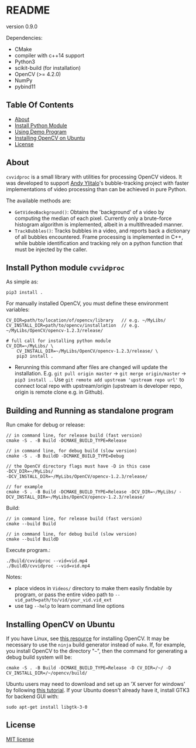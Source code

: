 # README

<!-- must update setup.py version as well -->
version 0.9.0

Dependencies:

- CMake
- compiler with c++14 support
- Python3
- scikit-build (for installation)
- OpenCV (>= 4.2.0)
- NumPy
- pybind11


## Table Of Contents

- [About](#About)
- [Install Python Module](#Install-Python-module-`cvvidproc`)
- [Using Demo Program](#Building-and-Running-as-standalone-program)
- [Installing OpenCV on Ubuntu](#Installing-OpenCV-on-Ubuntu)
- [License](#License)


## About

`cvvidproc` is a small library with utilities for processing OpenCV videos. It was developed to support [Andy Ylitalo](https://github.com/andylitalo)'s bubble-tracking project with faster implementations of video processing than can be achieved in pure Python.

The available methods are:
- `GetVideoBackground()`: Obtains the 'background' of a video by computing the median of each pixel. Currently only a brute-force histogram algorithm is implemented, albeit in a multithreaded manner.
- `TrackBubbles()`: Tracks bubbles in a video, and reports back a dictionary of all bubbles encountered. Frame processing is implemented in C++, while bubble identification and tracking rely on a python function that must be injected by the caller.


## Install Python module `cvvidproc`

As simple as:
```
pip3 install .
```

For manually installed OpenCV, you must define these environment variables:
```
CV_DIR=path/to/location/of/opencv/library	// e.g. ~/MyLibs/
CV_INSTALL_DIR=path/to/opencv/installation 	// e.g. ~/MyLibs/OpenCV/opencv-1.2.3/release/

# full call for installing python module
CV_DIR=~/MyLibs/ \
	CV_INSTALL_DIR=~/MyLibs/OpenCV/opencv-1.2.3/release/ \
	pip3 install .
```

- Rerunning this command after files are changed will update the installation. E.g. `git pull origin master` -> `git merge origin/master` -> `pip3 install .`. Use `git remote add upstream 'upstream repo url'` to connect local repo with upstream/origin (upstream is developer repo, origin is remote clone e.g. in Github).


## Building and Running as standalone program

Run cmake for debug or release:

```
// in command line, for release build (fast version)
cmake -S . -B Build -DCMAKE_BUILD_TYPE=Release

// in command line, for debug build (slow version)
cmake -S . -B BuildD -DCMAKE_BUILD_TYPE=Debug

// the OpenCV directory flags must have -D in this case
-DCV_DIR=~/MyLibs/
-DCV_INSTALL_DIR=~/MyLibs/OpenCV/opencv-1.2.3/release/

// for example
cmake -S . -B Build -DCMAKE_BUILD_TYPE=Release -DCV_DIR=~/MyLibs/ -DCV_INSTALL_DIR=~/MyLibs/OpenCV/opencv-1.2.3/release/
```

Build:

```
// in command line, for release build (fast version)
cmake --build Build

// in command line, for debug build (slow version)
cmake --build BuildD
```

Execute program.:

```
./Build/cvvidproc --vid=vid.mp4
./BuildD/cvvidproc --vid=vid.mp4
```

Notes:
- place videos in `Videos/` directory to make them easily findable by program, or pass the entire video path to `--vid_path=path/to/vid/your_vid.vid_ext`
- use tag `--help` to learn command line options


## Installing OpenCV on Ubuntu

If you have Linux, see [this resource](https://docs.opencv.org/master/d7/d9f/tutorial_linux_install.html) for installing OpenCV. It may be necessary to use the `ninja` build generator instead of `make`. If, for example, you install OpenCV to the directory "`~`", then the command for generating a debug build system will be:

```
cmake -S . -B Build -DCMAKE_BUILD_TYPE=Release -D CV_DIR=/~/ -D CV_INSTALL_DIR=/~/opencv/build/
```

Ubuntu users may need to download and set up an 'X server for windows' by following [this tutorial](https://seanthegeek.net/234/graphical-linux-applications-bash-ubuntu-windows/). If your Ubuntu doesn't already have it, install GTK3 for backend GUI with:

```
sudo apt-get install libgtk-3-0
```


## License

[MIT license](https://opensource.org/licenses/MIT)
